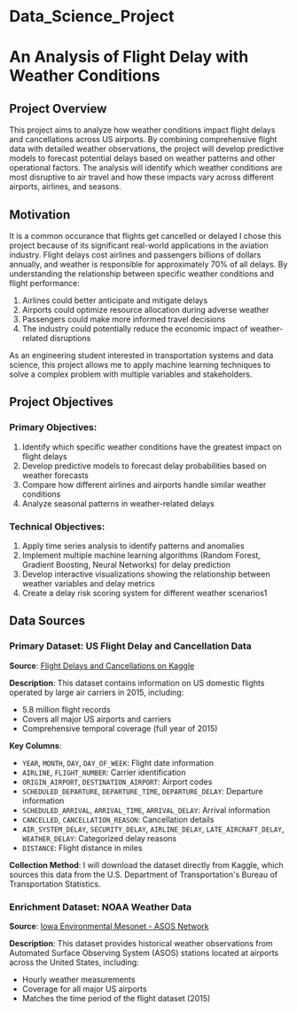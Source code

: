 # Data_Science_Project
# An Analysis of Flight Delay with Weather Conditions

## Project Overview
This project aims to analyze how weather conditions impact flight delays and cancellations across US airports. By combining comprehensive flight data with detailed weather observations, the project will develop predictive models to forecast potential delays based on weather patterns and other operational factors. The analysis will identify which weather conditions are most disruptive to air travel and how these impacts vary across different airports, airlines, and seasons.

## Motivation
It is a common occurance that flights get cancelled or delayed I chose this project because of its significant real-world applications in the aviation industry. Flight delays cost airlines and passengers billions of dollars annually, and weather is responsible for approximately 70% of all delays. By understanding the relationship between specific weather conditions and flight performance:

1. Airlines could better anticipate and mitigate delays
2. Airports could optimize resource allocation during adverse weather
3. Passengers could make more informed travel decisions
4. The industry could potentially reduce the economic impact of weather-related disruptions

As an engineering student interested in transportation systems and data science, this project allows me to apply machine learning techniques to solve a complex problem with multiple variables and stakeholders.

## Project Objectives

### Primary Objectives:
1. Identify which specific weather conditions have the greatest impact on flight delays
2. Develop predictive models to forecast delay probabilities based on weather forecasts
3. Compare how different airlines and airports handle similar weather conditions
4. Analyze seasonal patterns in weather-related delays

### Technical Objectives:
1. Apply time series analysis to identify patterns and anomalies
2. Implement multiple machine learning algorithms (Random Forest, Gradient Boosting, Neural Networks) for delay prediction
3. Develop interactive visualizations showing the relationship between weather variables and delay metrics
4. Create a delay risk scoring system for different weather scenarios1

## Data Sources

### Primary Dataset: US Flight Delay and Cancellation Data
**Source**: [Flight Delays and Cancellations on Kaggle](https://www.kaggle.com/datasets/usdot/flight-delays)

**Description**:
This dataset contains information on US domestic flights operated by large air carriers in 2015, including:
- 5.8 million flight records
- Covers all major US airports and carriers
- Comprehensive temporal coverage (full year of 2015)

**Key Columns**:
- `YEAR`, `MONTH`, `DAY`, `DAY_OF_WEEK`: Flight date information
- `AIRLINE`, `FLIGHT_NUMBER`: Carrier identification
- `ORIGIN_AIRPORT`, `DESTINATION_AIRPORT`: Airport codes
- `SCHEDULED_DEPARTURE`, `DEPARTURE_TIME`, `DEPARTURE_DELAY`: Departure information
- `SCHEDULED_ARRIVAL`, `ARRIVAL_TIME`, `ARRIVAL_DELAY`: Arrival information
- `CANCELLED`, `CANCELLATION_REASON`: Cancellation details
- `AIR_SYSTEM_DELAY`, `SECURITY_DELAY`, `AIRLINE_DELAY`, `LATE_AIRCRAFT_DELAY`, `WEATHER_DELAY`: Categorized delay reasons
- `DISTANCE`: Flight distance in miles

**Collection Method**:
I will download the dataset directly from Kaggle, which sources this data from the U.S. Department of Transportation's Bureau of Transportation Statistics.

### Enrichment Dataset: NOAA Weather Data
**Source**: [Iowa Environmental Mesonet - ASOS Network](https://mesonet.agron.iastate.edu/request/download.phtml?network=ASOS)

**Description**:
This dataset provides historical weather observations from Automated Surface Observing System (ASOS) stations located at airports across the United States, including:
- Hourly weather measurements
- Coverage for all major US airports
- Matches the time period of the flight dataset (2015)


